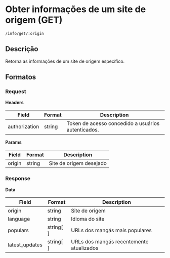 # Obter informações de um site de origem (GET)

`/info/get/:origin` 

## Descrição

Retorna as informações de um site de origem específico.

## Formatos

### Request

**Headers**

| Field | Format | Description |
|-------|-------|-------------|
|authorization| string | Token de acesso concedido a usuários autenticados. |


**Params**

| Field | Format | Description |
|-------|-------|-------------|
|origin| string | Site de origem desejado |

### Response

**Data**

| Field | Format | Description |
|-------|-------|-------------|
|origin| string | Site de origem |
|language| string | Idioma do site |
|populars| string[ ] | URLs dos mangás mais populares |
|latest_updates| string[ ] | URLs dos mangás recentemente atualizados |